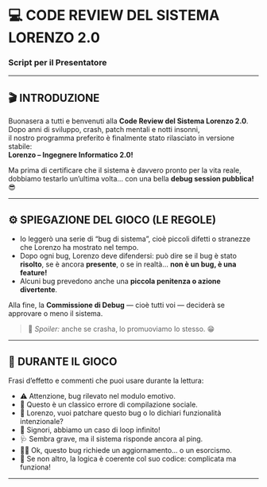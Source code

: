 # 💻 CODE REVIEW DEL SISTEMA LORENZO 2.0  
### Script per il Presentatore

---

## 🎬 INTRODUZIONE

Buonasera a tutti e benvenuti alla **Code Review del Sistema Lorenzo 2.0**.  
Dopo anni di sviluppo, crash, patch mentali e notti insonni,  
il nostro programma preferito è finalmente stato rilasciato in versione stabile:  
**Lorenzo – Ingegnere Informatico 2.0!**

Ma prima di certificare che il sistema è davvero pronto per la vita reale,  
dobbiamo testarlo un’ultima volta… con una bella **debug session pubblica!** 😎

---

## ⚙️ SPIEGAZIONE DEL GIOCO (LE REGOLE)

- Io leggerò una serie di “bug di sistema”, cioè piccoli difetti o stranezze che Lorenzo ha mostrato nel tempo.  
- Dopo ogni bug, Lorenzo deve difendersi: può dire se il bug è stato **risolto**, se è ancora **presente**, o se in realtà… **non è un bug, è una feature!**  
- Alcuni bug prevedono anche una **piccola penitenza o azione divertente**.  

Alla fine, la **Commissione di Debug** — cioè tutti voi — deciderà se approvare o meno il sistema.  
> 💬 *Spoiler:* anche se crasha, lo promuoviamo lo stesso. 😁

---

## 🧠 DURANTE IL GIOCO

Frasi d’effetto e commenti che puoi usare durante la lettura:

- ⚠️ Attenzione, bug rilevato nel modulo emotivo.  
- 💬 Questo è un classico errore di compilazione sociale.  
- 🧩 Lorenzo, vuoi patchare questo bug o lo dichiari funzionalità intenzionale?  
- 🔁 Signori, abbiamo un caso di loop infinito!  
- 🩺 Sembra grave, ma il sistema risponde ancora al ping.  
- 🧙‍♂️ Ok, questo bug richiede un aggiornamento… o un esorcismo.  
- 🤯 Se non altro, la logica è coerente col suo codice: complicata ma funziona!

---
